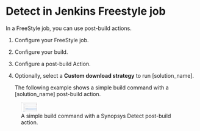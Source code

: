 # Detect in Jenkins Freestyle job
In a FreeStyle job, you can use post-build actions.

1. Configure your FreeStyle job.
1. Configure your build.
1. Configure a post-build Action.
1. Optionally, select a **Custom download strategy** to run [solution_name].

   The following example shows a simple build command with a [solution_name] post-build action.

<figure>
    <img src="../jenkinsplugin/images/JenkinsFreestyleJob.png" width="10%"
         alt="Jenkins Freestyle Job">
    <figcaption>A simple build command with a Synopsys Detect post-build action.</figcaption>
</figure>
